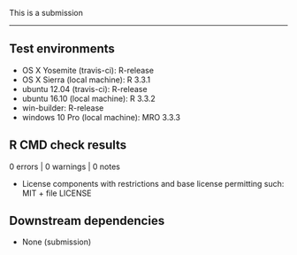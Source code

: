 This is a submission 

---

## Test environments
* OS X Yosemite (travis-ci): R-release
* OS X Sierra (local machine): R 3.3.1
* ubuntu 12.04 (travis-ci): R-release
* ubuntu 16.10 (local machine): R 3.3.2 
* win-builder: R-release
* windows 10 Pro (local machine): MRO 3.3.3

## R CMD check results

0 errors | 0 warnings | 0 notes

* License components with restrictions and base license permitting such:
  MIT + file LICENSE
  
## Downstream dependencies

* None (submission)
